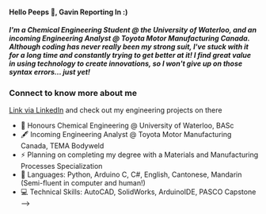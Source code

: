 #### Hello Peeps 👋, Gavin Reporting In :)

##### I'm a Chemical Engineering Student @ the University of Waterloo, and an incoming Engineering Analyst @ Toyota Motor Manufacturing Canada. Although coding has never really been my strong suit, I've stuck with it for a long time and constantly trying to get better at it! I find great value in using technology to create innovations, so I won't give up on those syntax errors... just yet!

### Connect to know more about me

[Link via LinkedIn](https://www.linkedin.com/in/gavinj-liu/) and check out my engineering projects on there

- 🔭 Honours Chemical Engineering @ University of Waterloo, BASc
- 🖋️ Incoming Engineering Analyst @ Toyota Motor Manufacturing Canada, TEMA Bodyweld
- ⚡ Planning on completing my degree with a Materials and Manufacturing Processes Specialization
- 💬 Languages: Python, Arduino C, C#, English, Cantonese, Mandarin (Semi-fluent in computer and human!)
- 💻 Technical Skills: AutoCAD, SolidWorks, ArduinoIDE, PASCO Capstone
-->
